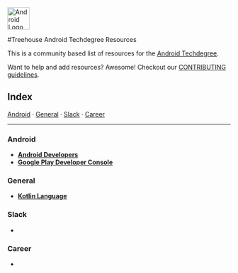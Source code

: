 <img src="https://upload.wikimedia.org/wikipedia/commons/d/db/Android_robot_2014.svg" alt="Android Logo" height="50px"/>

#Treehouse Android Techdegree Resources


This is a community based list of resources for the [Android Techdegree](https://www.teamtreehouse.com). 

Want to help and add resources? Awesome! Checkout our [CONTRIBUTING guidelines](CONTRIBUTING.md). 
 
## Index

[Android](#android) · 
[General](#general) · 
[Slack](#slack) · 
[Career](#career)
 
-------
 
### Android

* **[Android Developers](https://developer.android.com/index.html)**
* **[Google Play Developer Console](https://play.google.com/apps/publish)**

### General

* **[Kotlin Language](https://kotlinlang.org)**

### Slack

* 

### Career

* 

